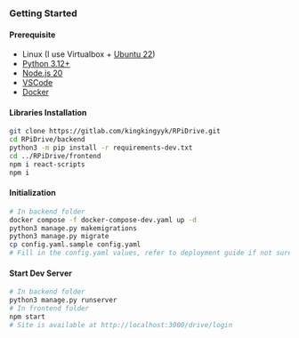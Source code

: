 ### Getting Started

#### Prerequisite

- Linux (I use Virtualbox + [Ubuntu 22](https://ubuntu.com/download/desktop))
- [Python 3.12+](https://www.python.org/downloads/)
- [Node.js 20](https://nodejs.org/en/download/releases/)
- [VSCode](https://code.visualstudio.com/)
- [Docker](https://hub.docker.com/)

#### Libraries Installation

```bash
git clone https://gitlab.com/kingkingyyk/RPiDrive.git
cd RPiDrive/backend
python3 -m pip install -r requirements-dev.txt
cd ../RPiDrive/frontend
npm i react-scripts
npm i
```

#### Initialization

```bash
# In backend folder
docker compose -f docker-compose-dev.yaml up -d
python3 manage.py makemigrations
python3 manage.py migrate
cp config.yaml.sample config.yaml
# Fill in the config.yaml values, refer to deployment guide if not sure about the values.
```

#### Start Dev Server

```bash
# In backend folder
python3 manage.py runserver
# In frontend folder
npm start
# Site is available at http://localhost:3000/drive/login
```

